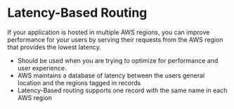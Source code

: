 # Latency-Based Routing

If your application is hosted in multiple AWS regions, you can improve performance for your users by serving their requests from the AWS region that provides the lowest latency.

- Should be used when you are trying to optimize for performance and user experience.
- AWS maintains a database of latency between the users general location and the regions tagged in records
- Latency-Based routing supports one record with the same name in each AWS region

